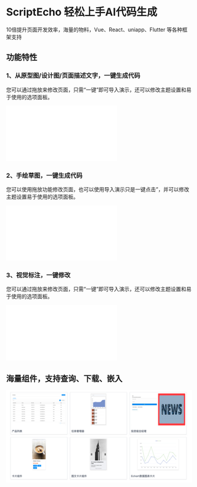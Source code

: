 # ScriptEcho 轻松上手AI代码生成

10倍提升页面开发效率，海量的物料，Vue、React、uniapp、Flutter 等各种框架支持

## 功能特性 

### 1、从原型图/设计图/页面描述文字，一键生成代码

您可以通过拖放来修改页面，只需“一键”即可导入演示，还可以修改主题设置和易于使用的选项面板。
<iframe style="width=100%; height=400px" src="//player.bilibili.com/player.html?aid=1251591826&bvid=BV1qJ4m1h7EN&cid=1468247396&p=1" scrolling="no" border="0" frameborder="no" framespacing="0" allowfullscreen="true"> </iframe>


### 2、手绘草图，一键生成代码

您可以使用拖放功能修改页面，也可以使用导入演示只是一键点击”，并可以修改主题设置易于使用的选项面板。
<iframe style="width=100%; height=400px" src="//player.bilibili.com/player.html?aid=1401676340&bvid=BV1jr421p7E3&cid=1468320447&p=1" scrolling="no" border="0" frameborder="no" framespacing="0" allowfullscreen="true"> </iframe>

### 3、视觉标注，一键修改

您可以通过拖放来修改页面，只需“一键”即可导入演示，还可以修改主题设置和易于使用的选项面板。
<iframe style="width=100%; height=400px" src="//player.bilibili.com/player.html?aid=1701746623&bvid=BV1rK421x7Gq&cid=1468326441&p=1" scrolling="no" border="0" frameborder="no" framespacing="0" allowfullscreen="true"> </iframe>

## 海量组件，支持查询、下载、嵌入
![](./assets/examples/Web/组件.jpg)

